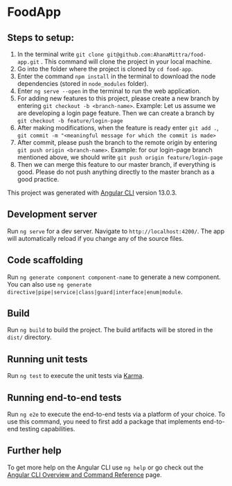 # FoodApp

## Steps to setup:
1. In the terminal write `git clone git@github.com:AhanaMittra/food-app.git` . This command will clone the project in your local machine.
2. Go into the folder where the project is cloned by `cd food-app`.
3. Enter the command `npm install` in the terminal to download the node dependencies (stored in `node_modules` folder).
4. Enter `ng serve --open` in the terminal to run the web application.
5. For adding new features to this project, please create a new branch by entering `git checkout -b <branch-name>`. Example: Let us assume we are developing a login page feature. Then we can create a branch by `git checkout -b feature/login-page`
6. After making modifications, when the feature is ready enter `git add .`, `git commit -m "<meaningful message for which the commit is made>`
7. After commit, please push the branch to the remote origin by entering `git push origin <branch-name>`. Example: for our login-page branch mentioned above, we should write `git push origin feature/login-page`
8. Then we can merge this feature to our master branch, if everything is good. Please do not push anything directly to the master branch as a good practice.

This project was generated with [Angular CLI](https://github.com/angular/angular-cli) version 13.0.3.

## Development server

Run `ng serve` for a dev server. Navigate to `http://localhost:4200/`. The app will automatically reload if you change any of the source files.

## Code scaffolding

Run `ng generate component component-name` to generate a new component. You can also use `ng generate directive|pipe|service|class|guard|interface|enum|module`.

## Build

Run `ng build` to build the project. The build artifacts will be stored in the `dist/` directory.

## Running unit tests

Run `ng test` to execute the unit tests via [Karma](https://karma-runner.github.io).

## Running end-to-end tests

Run `ng e2e` to execute the end-to-end tests via a platform of your choice. To use this command, you need to first add a package that implements end-to-end testing capabilities.

## Further help

To get more help on the Angular CLI use `ng help` or go check out the [Angular CLI Overview and Command Reference](https://angular.io/cli) page.
